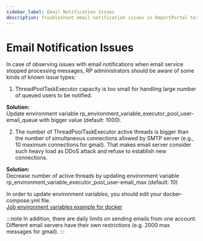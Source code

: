 ```yaml
---
sidebar_label: Email Notification Issues
description: Troubleshoot email notification issues in ReportPortal test automation reporting tools with ThreadPool and SMTP configuration solutions.
---
```


# Email Notification Issues

In case of observing issues with email notifications when email service stopped processing messages, RP administrators should be aware of some kinds of known issue types:

1. ThreadPoolTaskExecutor capacity is too small for handling large number of queued users to be notified.

**Solution:**<br />
Update environment variable rp_environment_variable_executor_pool_user-email_queue with bigger value (default: 1000).

2. The number of ThreadPoolTaskExecutor active threads is bigger than the number of simultaneous connections allowed by SMTP server (e.g., 10 maximum connections for gmail). That makes email server consider such heavy load as DDoS attack and refuse to establish new connections.

**Solution:**<br />
Decrease number of active threads by updating environment variable rp_environment_variable_executor_pool_user-email_max (default: 10)

In order to update environment variables, you should edit your docker-compose.yml file.<br />
[Job environment variables example for docker](https://github.com/reportportal/reportportal/blob/2b22c61f87674aaf2efc7a973af38004c2517680/docker-compose.yml#L201)

:::note
In addition, there are daily limits on sending emails from one account. Different email servers have their own restrictions (e.g. 2000 max messages for gmail).
:::
